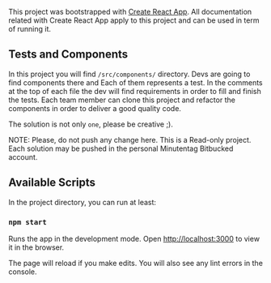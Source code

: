 This project was bootstrapped with [Create React App](https://github.com/facebook/create-react-app).
All documentation related with Create React App apply to this project and can be used in term of running it.

## Tests and Components

In this project you will find `/src/components/` directory. Devs are going to find components there and Each of them represents a test.
In the comments at the top of each file the dev will find requirements in order to fill and finish the tests.
Each team member can clone this project and refactor the components in order to deliver a good quality code.

The solution is not only `one`, please be creative ;).

NOTE: Please, do not push any change here. This is a Read-only project. Each solution may be pushed in the personal Minutentag Bitbucked account.

## Available Scripts

In the project directory, you can run at least:

### `npm start`

Runs the app in the development mode. Open [http://localhost:3000](http://localhost:3000) to view it in the browser.

The page will reload if you make edits. You will also see any lint errors in the console.
